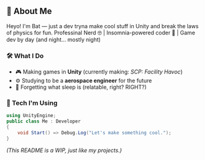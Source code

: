 ## 🦇 About Me

Heyo! I'm Bat — just a dev tryna make cool stuff in Unity and break the laws of physics for fun.
Professinal Nerd 🤓 | Insomnia-powered coder 🌙 | Game dev by day (and night… mostly night)

### 🛠️ What I Do
- 🎮 Making games in **Unity** (currently making: *SCP: Facility Havoc*)
- ⚙️ Studying to be a **aerospace engineer** for the future
- 🧠 Forgetting what sleep is (relatable, right? RIGHT?)

### 💾 Tech I'm Using
```csharp
using UnityEngine;
public class Me : Developer
{
    void Start() => Debug.Log("Let's make something cool.");
}
```




_(This README is a WIP, just like my projects.)_  
